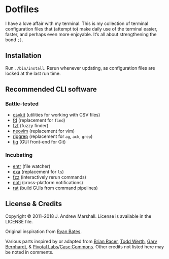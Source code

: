 # Dotfiles

I have a love affair with my terminal. This is my collection of terminal configuration files that (attempt to) make daily use of the terminal easier, faster, and perhaps even more enjoyable. It’s all about strengthening the bond `;)`.

## Installation

Run `./bin/install`. Rerun whenever updating, as configuration files are locked at the last run time.

## Recommended CLI software

### Battle-tested

- [csvkit](https://csvkit.readthedocs.io) (utilities for working with CSV files)
- [fd](https://github.com/sharkdp/fd) (replacement for `find`)
- [fzf](https://github.com/junegunn/fzf) (fuzzy finder)
- [neovim](https://neovim.io/) (replacement for vim)
- [ripgrep](https://github.com/BurntSushi/ripgrep) (replacement for `ag`, `ack`, `grep`)
- [tig](https://jonas.github.io/tig/) (GUI front-end for Git)

### Incubating

- [entr](http://www.entrproject.org/) (file watcher)
- [exa](https://the.exa.website/) (replacement for `ls`)
- [fzz](https://github.com/mrnugget/fzz) (interactively rerun commands)
- [noti](https://github.com/variadico/noti) (cross-platform notifications)
- [rat](https://github.com/ericfreese/rat) (build GUIs from command pipelines)

## License & Credits

Copyright © 2011–2018 J. Andrew Marshall. License is available in the LICENSE file.

Original inspiration from [Ryan Bates](https://github.com/ryanb/dotfiles).

Various parts inspired by or adapted from
[Brian Racer](https://github.com/anveo/dotfiles),
[Todd Werth](https://github.com/twerth/dotfiles),
[Gary Bernhardt](https://github.com/garybernhardt/dotfiles), &
[Pivotal Labs](https://github.com/pivotal/vim-config)/[Case Commons](https://github.com/Casecommons/vim-config).
Other credits not listed here may be noted in comments.
